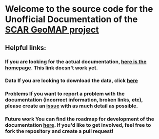 # Welcome to the source code for the Unofficial Documentation of the [SCAR GeoMAP project](https://www.scar.org/science/geomap/about/)

## Helpful links:
### If you are looking for the actual documentation, [here is the homepage](). **This link doesn't work yet.**
### **Data** If you are looking to download the data, click [here](https://data.gns.cri.nz/ata_geomap/index.html?content=/mapservice/Content/antarctica/Download.html)

### **Problems** If you want to report a problem with the documentation (incorrect information, broken links, etc), please create an [issue](https://github.com/selkind/GeoMap/issues) with as much detail as possible.

### **Future work** You can find the roadmap for development of the documentation [here](https://github.com/selkind/GeoMap/projects/2). If you'd like to get involved, feel free to fork the repository and create a pull request!